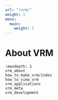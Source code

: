 ```yaml
---
url: "/vrm/"
weight: 1
menu:
  main:
    weight: 1
---
```


# About VRM

```{toctree}
:maxdepth: 1
vrm_about
how_to_make_vrm/index
how_to_view_vrm
vrm_applications
vrm_meta
vrm_development
```
